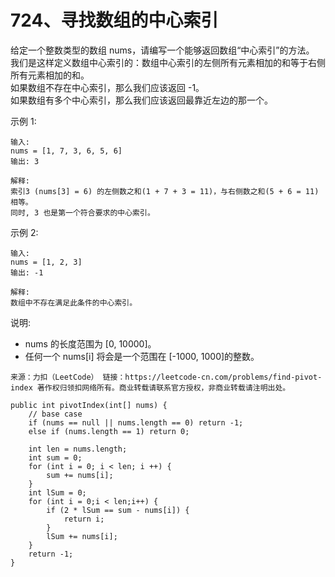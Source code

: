 724、寻找数组的中心索引
===

给定一个整数类型的数组 nums，请编写一个能够返回数组“中心索引”的方法。<br>
我们是这样定义数组中心索引的：数组中心索引的左侧所有元素相加的和等于右侧所有元素相加的和。<br>
如果数组不存在中心索引，那么我们应该返回 -1。<br>
如果数组有多个中心索引，那么我们应该返回最靠近左边的那一个。<br>

示例 1:<br>
```
输入: 
nums = [1, 7, 3, 6, 5, 6]
输出: 3

解释: 
索引3 (nums[3] = 6) 的左侧数之和(1 + 7 + 3 = 11)，与右侧数之和(5 + 6 = 11)相等。
同时, 3 也是第一个符合要求的中心索引。
```
示例 2:<br>
```
输入: 
nums = [1, 2, 3]
输出: -1

解释: 
数组中不存在满足此条件的中心索引。
```
说明:<br>
* nums 的长度范围为 [0, 10000]。
* 任何一个 nums[i] 将会是一个范围在 [-1000, 1000]的整数。

``
来源：力扣（LeetCode）
链接：https://leetcode-cn.com/problems/find-pivot-index
著作权归领扣网络所有。商业转载请联系官方授权，非商业转载请注明出处。
``

```
public int pivotIndex(int[] nums) {
    // base case
    if (nums == null || nums.length == 0) return -1;
    else if (nums.length == 1) return 0;

    int len = nums.length;
    int sum = 0;
    for (int i = 0; i < len; i ++) {
        sum += nums[i];
    }
    int lSum = 0;
    for (int i = 0;i < len;i++) {
        if (2 * lSum == sum - nums[i]) {
            return i;
        } 
        lSum += nums[i];
    }
    return -1;
}
```
